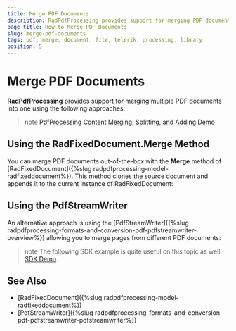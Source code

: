 ```yaml
---
title: Merge PDF Documents
description: RadPdfProcessing provides support for merging PDF documents.
page_title: How to Merge PDF Documents
slug: merge-pdf-documents
tags: pdf, merge, document, file, telerik, processing, library
position: 5
---
```


# Merge PDF Documents

**RadPdfProcessing** provides support for merging multiple PDF documents into one using the following approaches:

>note [PdfProcessing Content Merging, Splitting, and Adding Demo](https://demos.telerik.com/document-processing/pdfprocessing/merge_split_add_content)

## Using the RadFixedDocument.Merge Method

You can merge PDF documents out-of-the-box with the **Merge** method of [RadFixedDocument]({%slug radpdfprocessing-model-radfixeddocument%}). This method clones the source document and appends it to the current instance of RadFixedDocument:

<snippet id='libraries-pdf-features-merge-documents-with-radfixeddocument'/>

## Using the PdfStreamWriter

An alternative approach is using the [PdfStreamWriter]({%slug radpdfprocessing-formats-and-conversion-pdf-pdfstreamwriter-overview%}) allowing you to merge pages from different PDF documents:
 
<snippet id='libraries-pdf-features-merge-documents-with-pdfstreamwriter'/>

>note The following SDK example is quite useful on this topic as well: [SDK Demo](https://github.com/telerik/document-processing-sdk/tree/master/PdfProcessing/ManipulatePages). 

## See Also

* [RadFixedDocument]({%slug radpdfprocessing-model-radfixeddocument%})
* [PdfStreamWriter]({%slug radpdfprocessing-formats-and-conversion-pdf-pdfstreamwriter-pdfstreamwriter%})
